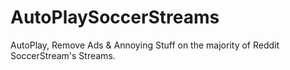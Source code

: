 # AutoPlaySoccerStreams
AutoPlay, Remove Ads &amp; Annoying Stuff on the majority of Reddit SoccerStream's Streams.

